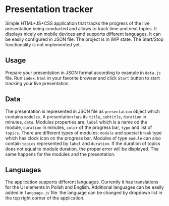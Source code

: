 Presentation tracker
====================

Simple HTML+JS+CSS application that tracks the progress of the live presentation being conducted and allows to track time and next topics.
It displays nicely on mobile devices amd supports different languages.
It can be easily configured in JSON file.
The project is in WIP state. The Start/Stop functionality is not implemented yet.

Usage
-----
Prepare your presentation in JSON format according to example in `data.js` file.
Run `index.html` in your favorite browser and click `Start` button to start tracking your live presentation.

Data
----
The presentation is represented in JSON file as `presentation` object which contains `modules`.
A presentation has its `title`, `subtitle`, `duration` in minutes, `date`.
Modules properties are: `label` which is a name od the module, `duration` in minutes, `color` of the progress bar, `type` and list of `topics`.
There are different types of modules: `module` and special `break` type which has clock icon on the progress bar.
Modules of type `module` can also contain `topics` represented by `label` and `duration`.
If the duration of topics does not equal to module duration, the proper error will be displayed. The same happens for the modules and the presentation.

Languages
---------
The application supports different languages. Currently it has translations for the UI elements in Polish and English.
Additional languages can be easily added in `language.js` file. the language can be changed by dropdown list in the top right corner of the application.
